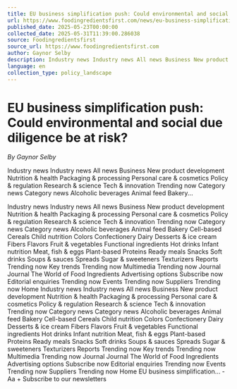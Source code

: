 ```yaml
---
title: EU business simplification push: Could environmental and social due diligence be at risk?
url: https://www.foodingredientsfirst.com/news/eu-business-simplification-due-diligence-risk.html
published_date: 2025-05-23T00:00:00
collected_date: 2025-05-31T11:39:00.286038
source: Foodingredientsfirst
source_url: https://www.foodingredientsfirst.com
author: Gaynor Selby
description: Industry news Industry news All news Business New product development Nutrition &amp; health Packaging &amp; processing Personal care &amp; cosmetics Policy &amp; regulation Research &amp; science Tech &amp; innovation Trending now Category news Category news Alcoholic beverages Animal feed Bakery...
language: en
collection_type: policy_landscape
---
```


# EU business simplification push: Could environmental and social due diligence be at risk?

*By Gaynor Selby*

Industry news Industry news All news Business New product development Nutrition &amp; health Packaging &amp; processing Personal care &amp; cosmetics Policy &amp; regulation Research &amp; science Tech &amp; innovation Trending now Category news Category news Alcoholic beverages Animal feed Bakery...

Industry news Industry news All news Business New product development Nutrition &amp; health Packaging &amp; processing Personal care &amp; cosmetics Policy &amp; regulation Research &amp; science Tech &amp; innovation Trending now Category news Category news Alcoholic beverages Animal feed Bakery Cell-based Cereals Child nutrition Colors Confectionery Dairy Desserts &amp; ice cream Fibers Flavors Fruit &amp; vegetables Functional ingredients Hot drinks Infant nutrition Meat, fish &amp; eggs Plant-based Proteins Ready meals Snacks Soft drinks Soups &amp; sauces Spreads Sugar &amp; sweeteners Texturizers Reports Trending now Key trends Trending now Multimedia Trending now Journal Journal The World of Food Ingredients Advertising options Subscribe now Editorial enquiries Trending now Events Trending now Suppliers Trending now Home Industry news Industry news All news Business New product development Nutrition &amp; health Packaging &amp; processing Personal care &amp; cosmetics Policy &amp; regulation Research &amp; science Tech &amp; innovation Trending now Category news Category news Alcoholic beverages Animal feed Bakery Cell-based Cereals Child nutrition Colors Confectionery Dairy Desserts &amp; ice cream Fibers Flavors Fruit &amp; vegetables Functional ingredients Hot drinks Infant nutrition Meat, fish &amp; eggs Plant-based Proteins Ready meals Snacks Soft drinks Soups &amp; sauces Spreads Sugar &amp; sweeteners Texturizers Reports Trending now Key trends Trending now Multimedia Trending now Journal Journal The World of Food Ingredients Advertising options Subscribe now Editorial enquiries Trending now Events Trending now Suppliers Trending now Home EU business simplification... - Aa + Subscribe to our newsletters